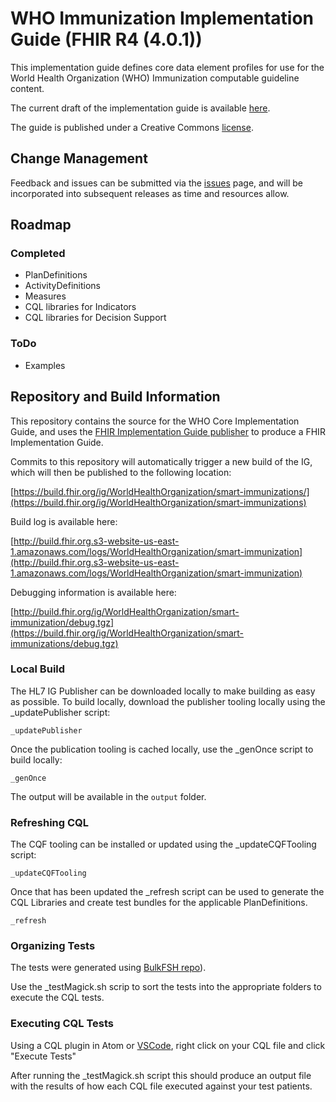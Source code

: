 # WHO Immunization Implementation Guide (FHIR R4 (4.0.1))

This implementation guide defines core data element profiles for use for the World Health Organization (WHO) Immunization computable guideline content.

The current draft of the implementation guide is available [here](https://build.fhir.org/ig/WorldHealthOrganization/smart-immunizations).

The guide is published under a Creative Commons [license](LICENSE.md).

## Change Management

Feedback and issues can be submitted via the [issues](issues) page, and will be incorporated into subsequent releases as time and resources allow.

## Roadmap
### Completed

* PlanDefinitions
* ActivityDefinitions
* Measures
* CQL libraries for Indicators
* CQL libraries for Decision Support  

### ToDo

* Examples

## Repository and Build Information

This repository contains the source for the WHO Core Implementation Guide, and uses the [FHIR Implementation Guide publisher](http://wiki.hl7.org/index.php?title=IG_Publisher_Documentation) to produce a FHIR Implementation Guide.

Commits to this repository will automatically trigger a new build of the IG, which will then be published to the following location:

[https://build.fhir.org/ig/WorldHealthOrganization/smart-immunizations/](https://build.fhir.org/ig/WorldHealthOrganization/smart-immunizations)

Build log is available here:

[http://build.fhir.org.s3-website-us-east-1.amazonaws.com/logs/WorldHealthOrganization/smart-immunization](http://build.fhir.org.s3-website-us-east-1.amazonaws.com/logs/WorldHealthOrganization/smart-immunization)

Debugging information is available here:

[http://build.fhir.org/ig/WorldHealthOrganization/smart-immunization/debug.tgz](https://build.fhir.org/ig/WorldHealthOrganization/smart-immunizations/debug.tgz)

### Local Build

The HL7 IG Publisher can be downloaded locally to make building as easy as possible. To build locally, download the publisher tooling locally using the _updatePublisher script:

    _updatePublisher

Once the publication tooling is cached locally, use the _genOnce script to build locally:

    _genOnce

The output will be available in the `output` folder.

### Refreshing CQL

The CQF tooling can be installed or updated using the _updateCQFTooling script:

    _updateCQFTooling

Once that has been updated the _refresh script can be used to generate the CQL Libraries and create test bundles for the applicable PlanDefinitions. 

    _refresh

### Organizing Tests

The tests were generated using [BulkFSH repo](https://github.com/PuraJuniper/bulk-fsh)).

Use the _testMagick.sh scrip to sort the tests into the appropriate folders to execute the CQL tests.

### Executing CQL Tests

Using a CQL plugin in Atom or [VSCode](https://github.com/PuraJuniper/bulk-fsh), right click on your CQL file and click "Execute Tests"

After running the _testMagick.sh script this should produce an output file with the results of how each CQL file executed against your test patients.
